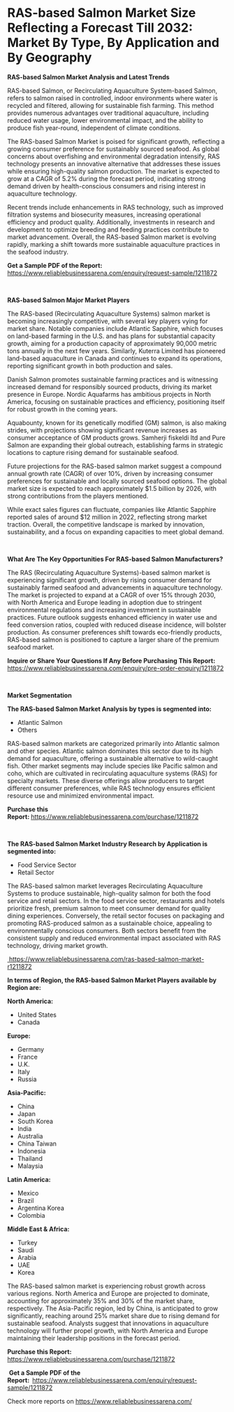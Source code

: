 <p><h1>RAS-based Salmon Market Size Reflecting a Forecast Till 2032: Market By Type, By Application and By Geography</h1></p><p><strong>RAS-based Salmon Market Analysis and Latest Trends</strong></p>
<p><p>RAS-based Salmon, or Recirculating Aquaculture System-based Salmon, refers to salmon raised in controlled, indoor environments where water is recycled and filtered, allowing for sustainable fish farming. This method provides numerous advantages over traditional aquaculture, including reduced water usage, lower environmental impact, and the ability to produce fish year-round, independent of climate conditions.</p><p>The RAS-based Salmon Market is poised for significant growth, reflecting a growing consumer preference for sustainably sourced seafood. As global concerns about overfishing and environmental degradation intensify, RAS technology presents an innovative alternative that addresses these issues while ensuring high-quality salmon production. The market is expected to grow at a CAGR of 5.2% during the forecast period, indicating strong demand driven by health-conscious consumers and rising interest in aquaculture technology.</p><p>Recent trends include enhancements in RAS technology, such as improved filtration systems and biosecurity measures, increasing operational efficiency and product quality. Additionally, investments in research and development to optimize breeding and feeding practices contribute to market advancement. Overall, the RAS-based Salmon market is evolving rapidly, marking a shift towards more sustainable aquaculture practices in the seafood industry.</p></p>
<p><strong>Get a Sample PDF of the Report:&nbsp;</strong> <a href="https://www.reliablebusinessarena.com/enquiry/request-sample/1211872?utm_campaign=3010&utm_medium=2&utm_source=Github&utm_content=ia&utm_term=24032025&utm_id=ras-based-salmon">https://www.reliablebusinessarena.com/enquiry/request-sample/1211872</a></p>
<p>&nbsp;</p>
<p><strong>RAS-based Salmon Major Market Players</strong></p>
<p><p>The RAS-based (Recirculating Aquaculture Systems) salmon market is becoming increasingly competitive, with several key players vying for market share. Notable companies include Atlantic Sapphire, which focuses on land-based farming in the U.S. and has plans for substantial capacity growth, aiming for a production capacity of approximately 90,000 metric tons annually in the next few years. Similarly, Kuterra Limited has pioneered land-based aquaculture in Canada and continues to expand its operations, reporting significant growth in both production and sales.</p><p>Danish Salmon promotes sustainable farming practices and is witnessing increased demand for responsibly sourced products, driving its market presence in Europe. Nordic Aquafarms has ambitious projects in North America, focusing on sustainable practices and efficiency, positioning itself for robust growth in the coming years.</p><p>Aquabounty, known for its genetically modified (GM) salmon, is also making strides, with projections showing significant revenue increases as consumer acceptance of GM products grows. Samherji fiskeldi ltd and Pure Salmon are expanding their global outreach, establishing farms in strategic locations to capture rising demand for sustainable seafood. </p><p>Future projections for the RAS-based salmon market suggest a compound annual growth rate (CAGR) of over 10%, driven by increasing consumer preferences for sustainable and locally sourced seafood options. The global market size is expected to reach approximately $1.5 billion by 2026, with strong contributions from the players mentioned.</p><p>While exact sales figures can fluctuate, companies like Atlantic Sapphire reported sales of around $12 million in 2022, reflecting strong market traction. Overall, the competitive landscape is marked by innovation, sustainability, and a focus on expanding capacities to meet global demand.</p></p>
<p>&nbsp;</p>
<p><strong>What Are The Key Opportunities For RAS-based Salmon Manufacturers?</strong></p>
<p><p>The RAS (Recirculating Aquaculture Systems)-based salmon market is experiencing significant growth, driven by rising consumer demand for sustainably farmed seafood and advancements in aquaculture technology. The market is projected to expand at a CAGR of over 15% through 2030, with North America and Europe leading in adoption due to stringent environmental regulations and increasing investment in sustainable practices. Future outlook suggests enhanced efficiency in water use and feed conversion ratios, coupled with reduced disease incidence, will bolster production. As consumer preferences shift towards eco-friendly products, RAS-based salmon is positioned to capture a larger share of the premium seafood market.</p></p>
<p><strong>Inquire or Share Your Questions If Any Before Purchasing This Report:</strong> <a href="https://www.reliablebusinessarena.com/enquiry/pre-order-enquiry/1211872?utm_campaign=3010&utm_medium=2&utm_source=Github&utm_content=ia&utm_term=24032025&utm_id=ras-based-salmon">https://www.reliablebusinessarena.com/enquiry/pre-order-enquiry/1211872</a></p>
<p>&nbsp;</p>
<p><strong>Market Segmentation</strong></p>
<p><strong>The RAS-based Salmon Market Analysis by types is segmented into:</strong></p>
<p><ul><li>Atlantic Salmon</li><li>Others</li></ul></p>
<p><p>RAS-based salmon markets are categorized primarily into Atlantic salmon and other species. Atlantic salmon dominates this sector due to its high demand for aquaculture, offering a sustainable alternative to wild-caught fish. Other market segments may include species like Pacific salmon and coho, which are cultivated in recirculating aquaculture systems (RAS) for specialty markets. These diverse offerings allow producers to target different consumer preferences, while RAS technology ensures efficient resource use and minimized environmental impact.</p></p>
<p><strong>Purchase this Report:&nbsp;</strong><a href="https://www.reliablebusinessarena.com/purchase/1211872?utm_campaign=3010&utm_medium=2&utm_source=Github&utm_content=ia&utm_term=24032025&utm_id=ras-based-salmon">https://www.reliablebusinessarena.com/purchase/1211872</a></p>
<p>&nbsp;</p>
<p><strong>The RAS-based Salmon Market Industry Research by Application is segmented into:</strong></p>
<p><ul><li>Food Service Sector</li><li>Retail Sector</li></ul></p>
<p><p>The RAS-based salmon market leverages Recirculating Aquaculture Systems to produce sustainable, high-quality salmon for both the food service and retail sectors. In the food service sector, restaurants and hotels prioritize fresh, premium salmon to meet consumer demand for quality dining experiences. Conversely, the retail sector focuses on packaging and promoting RAS-produced salmon as a sustainable choice, appealing to environmentally conscious consumers. Both sectors benefit from the consistent supply and reduced environmental impact associated with RAS technology, driving market growth.</p></p>
<p><a href="https://www.reliablebusinessarena.com/ras-based-salmon-market-r1211872?utm_campaign=3010&utm_medium=2&utm_source=Github&utm_content=ia&utm_term=24032025&utm_id=ras-based-salmon">&nbsp;https://www.reliablebusinessarena.com/ras-based-salmon-market-r1211872</a></p>
<p><strong>In terms of Region, the RAS-based Salmon Market Players available by Region are:</strong></p>
<p>
    <p> <strong> North America: </strong>
        <ul>
            <li>United States</li>
            <li>Canada</li>
        </ul>
        </p> 
    <p> <strong> Europe: </strong>
        <ul>
            <li>Germany</li>
            <li>France</li>
            <li>U.K.</li>
            <li>Italy</li>
            <li>Russia</li>
        </ul>
        </p> 
    <p> <strong> Asia-Pacific: </strong>
        <ul>
            <li>China</li>
            <li>Japan</li>
            <li>South Korea</li>
            <li>India</li>
            <li>Australia</li>
            <li>China Taiwan</li>
            <li>Indonesia</li>
            <li>Thailand</li>
            <li>Malaysia</li>
        </ul>
        </p> 
    <p> <strong> Latin America: </strong>
        <ul>
            <li>Mexico</li>
            <li>Brazil</li>
            <li>Argentina Korea</li>
            <li>Colombia</li>
        </ul>
        </p> 
    <p> <strong> Middle East & Africa: </strong>
        <ul>
            <li>Turkey</li>
            <li>Saudi</li>
            <li>Arabia</li>
            <li>UAE</li>
            <li>Korea</li>
        </ul>
    </p>
    </p>
<p><p>The RAS-based salmon market is experiencing robust growth across various regions. North America and Europe are projected to dominate, accounting for approximately 35% and 30% of the market share, respectively. The Asia-Pacific region, led by China, is anticipated to grow significantly, reaching around 25% market share due to rising demand for sustainable seafood. Analysts suggest that innovations in aquaculture technology will further propel growth, with North America and Europe maintaining their leadership positions in the forecast period.</p></p>
<p><strong>Purchase this Report: </strong><a href="https://www.reliablebusinessarena.com/purchase/1211872?utm_campaign=3010&utm_medium=2&utm_source=Github&utm_content=ia&utm_term=24032025&utm_id=ras-based-salmon">https://www.reliablebusinessarena.com/purchase/1211872</a></p>
<p>&nbsp;<strong>Get a Sample PDF of the Report:&nbsp;&nbsp;</strong><a href="https://www.reliablebusinessarena.com/enquiry/request-sample/1211872?utm_campaign=3010&utm_medium=2&utm_source=Github&utm_content=ia&utm_term=24032025&utm_id=ras-based-salmon">https://www.reliablebusinessarena.com/enquiry/request-sample/1211872</a></p>
<p><strong></strong></p>
<p>Check more reports on <a href="https://www.reliablebusinessarena.com/?utm_campaign=3010&utm_medium=2&utm_source=Github&utm_content=ia&utm_term=24032025&utm_id=ras-based-salmon">https://www.reliablebusinessarena.com/</a></p>